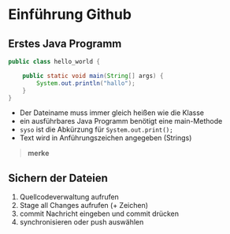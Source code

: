 # Einführung Github
## Erstes Java Programm

````Java
public class hello_world {

    public static void main(String[] args) {
        System.out.println("hallo");
    }
}
````
- Der  Dateiname muss immer gleich heißen wie die Klasse 
- ein ausführbares Java Programm benötigt eine main-Methode
- `syso` ist die Abkürzung für `System.out.print();`
- Text wird in Anführungszeichen angegeben (Strings)

>**merke**

## Sichern der Dateien
1. Quellcodeverwaltung aufrufen
2. Stage all Changes aufrufen (+ Zeichen)
3. commit Nachricht eingeben und commit drücken
4. synchronisieren oder push auswählen